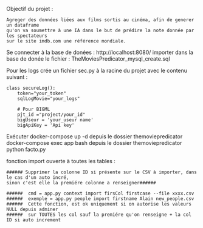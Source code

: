 Objectif du projet :

    Agreger des données liées aux films sortis au cinéma, afin de generer un dataframe 
    qu'on va soumettre à une IA dans le but de prédire la note donnée par les spectateurs
    sur le site imdb.com une référence mondiale.


Se connecter à la base de donées : http://localhost:8080/
importer dans la base de donée le fichier : TheMoviesPredicator_mysql_create.sql

Pour les logs crée un fichier sec.py à la racine du projet
avec le contenu suivant :

    class secureLog():
        token="your_token"
        sqlLogMovie="your_logs"

        # Pour BIGML
        pjt_id ="project/your_id"
        bigUseur = 'your_useur name'
        bigApiKey = 'Api key'
       
Exécuter docker-compose up -d depuis le dossier themoviepredicator
docker-compose exec app bash depuis le dossier themoviepredicator
python facto.py

fonction import ouverte à toutes les tables :

    ###### Supprimer la colonne ID si présente sur le CSV à importer, dans le cas d'un auto incré,
    sinon c'est elle la premiére colonne a renseigner######

    ######  cmd = app.py context import firsCol firstcase --file xxxx.csv
    ######  exemple = app.py people import firstname Alain new_people.csv
    ######  Cette fonction, est ok uniquement si on autorise les valeurs NULL depuis adminer
    ######  sur TOUTES les col sauf la premiére qu'on renseigne + la col ID si auto increment                
       

